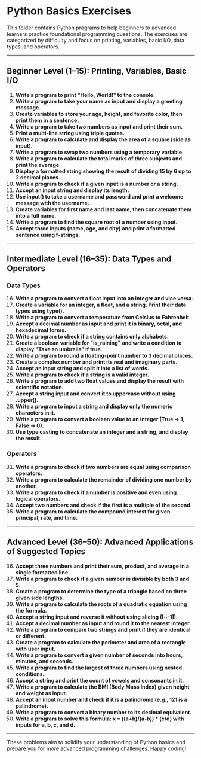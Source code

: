 # Python Basics Exercises

This folder contains Python programs to help beginners to advanced learners practice foundational programming questions. The exercises are categorized by difficulty and focus on printing, variables, basic I/O, data types, and operators.

---

## Beginner Level (1–15): Printing, Variables, Basic I/O

1. **Write a program to print "Hello, World!" to the console.**
2. **Write a program to take your name as input and display a greeting message.**
3. **Create variables to store your age, height, and favorite color, then print them in a sentence.**
4. **Write a program to take two numbers as input and print their sum.**
5. **Print a multi-line string using triple quotes.**
6. **Write a program to calculate and display the area of a square (side as input).**
7. **Write a program to swap two numbers using a temporary variable.**
8. **Write a program to calculate the total marks of three subjects and print the average.**
9. **Display a formatted string showing the result of dividing 15 by 6 up to 2 decimal places.**
10. **Write a program to check if a given input is a number or a string.**
11. **Accept an input string and display its length.**
12. **Use input() to take a username and password and print a welcome message with the username.**
13. **Create variables for first name and last name, then concatenate them into a full name.**
14. **Write a program to find the square root of a number using input.**
15. **Accept three inputs (name, age, and city) and print a formatted sentence using f-strings.**

---

## Intermediate Level (16–35): Data Types and Operators

### Data Types

16. **Write a program to convert a float input into an integer and vice versa.**
17. **Create a variable for an integer, a float, and a string. Print their data types using type().**
18. **Write a program to convert a temperature from Celsius to Fahrenheit.**
19. **Accept a decimal number as input and print it in binary, octal, and hexadecimal forms.**
20. **Write a program to check if a string contains only alphabets.**
21. **Create a boolean variable for "is_raining" and write a condition to display "Take an umbrella" if true.**
22. **Write a program to round a floating-point number to 3 decimal places.**
23. **Create a complex number and print its real and imaginary parts.**
24. **Accept an input string and split it into a list of words.**
25. **Write a program to check if a string is a valid integer.**
26. **Write a program to add two float values and display the result with scientific notation.**
27. **Accept a string input and convert it to uppercase without using .upper().**
28. **Write a program to input a string and display only the numeric characters in it.**
29. **Write a program to convert a boolean value to an integer (True -> 1, False -> 0).**
30. **Use type casting to concatenate an integer and a string, and display the result.**

### Operators

31. **Write a program to check if two numbers are equal using comparison operators.**
32. **Write a program to calculate the remainder of dividing one number by another.**
33. **Write a program to check if a number is positive and even using logical operators.**
34. **Accept two numbers and check if the first is a multiple of the second.**
35. **Write a program to calculate the compound interest for given principal, rate, and time.**

---

## Advanced Level (36–50): Advanced Applications of Suggested Topics

36. **Accept three numbers and print their sum, product, and average in a single formatted line.**
37. **Write a program to check if a given number is divisible by both 3 and 5.**
38. **Create a program to determine the type of a triangle based on three given side lengths.**
39. **Write a program to calculate the roots of a quadratic equation using the formula.**
40. **Accept a string input and reverse it without using slicing ([::-1]).**
41. **Accept a decimal number as input and round it to the nearest integer.**
42. **Write a program to compare two strings and print if they are identical or different.**
43. **Create a program to calculate the perimeter and area of a rectangle with user input.**
44. **Write a program to convert a given number of seconds into hours, minutes, and seconds.**
45. **Write a program to find the largest of three numbers using nested conditions.**
46. **Accept a string and print the count of vowels and consonants in it.**
47. **Write a program to calculate the BMI (Body Mass Index) given height and weight as input.**
48. **Accept an input number and check if it is a palindrome (e.g., 121 is a palindrome).**
49. **Write a program to convert a binary number to its decimal equivalent.**
50. **Write a program to solve this formula: x = ((a+b)/(a-b)) * (c/d) with inputs for a, b, c, and d.**

---

These problems aim to solidify your understanding of Python basics and prepare you for more advanced programming challenges. Happy coding!
